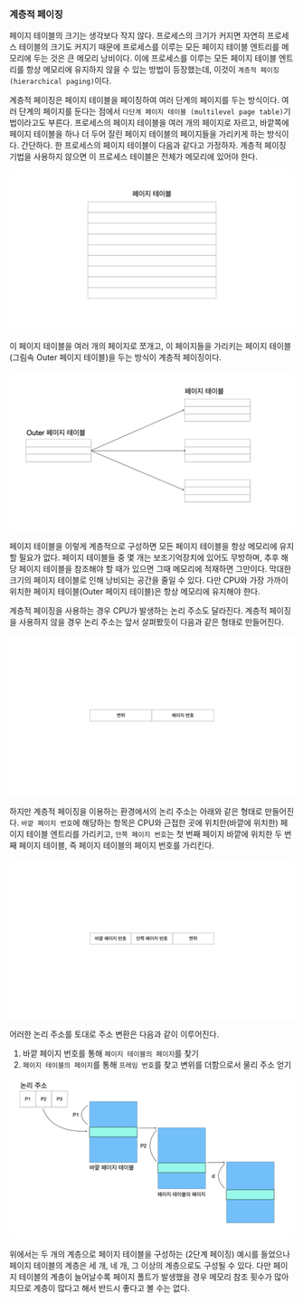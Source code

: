 ### 계층적 페이징
페이지 테이블의 크기는 생각보다 작지 않다. 프로세스의 크기가 커지면 자연히 프로세스 테이블의 크기도 커지기 때문에 프로세스를 이루는 모든 페이지 테이블 엔트리를 메모리에 두는 것은 큰 메모리 낭비이다. 이에 프로세스를 이루는 모든 페이지 테이블 엔트리를 항상 메모리에 유지하지 않을 수 있는 방법이 등장했는데, 이것이 `계층적 페이징 (hierarchical paging)`이다. 

계층적 페이징은 페이지 테이블을 페이징하여 여러 단계의 페이지를 두는 방식이다. 여러 단계의 페이지를 둔다는 점에서 `다단계 페이지 테이블 (multilevel page table)`기법이라고도 부른다. 프로세스의 페이지 테이블을 여러 개의 페이지로 자르고, 바깥쪽에 페이지 테이블을 하나 더 두어 잘린 페이지 테이블의 페이지들을 가리키게 하는 방식이다. 간단하다. 한 프로세스의 페이지 테이블이 다음과 같다고 가정하자. 계층적 페이징 기법을 사용하지 않으면 이 프로세스 테이블은 전체가 메모리에 있어야 한다.

![계층적 페이징.001.jpeg](<images/계층적 페이징.001.jpeg>)

이 페이지 테이블을 여러 개의 페이지로 쪼개고, 이 페이지들을 가리키는 페이지 테이블 (그림속 Outer 페이지 테이블)을 두는 방식이 계층적 페이징이다.

![계층적 페이징.002.jpeg](<images/계층적 페이징.002.jpeg>)

페이지 테이블을 이렇게 계층적으로 구성하면 모든 페이지 테이블을 항상 메모리에 유지할 필요가 없다. 페이지 테이블들 중 몇 개는 보조기억장치에 있어도 무방하며, 추후 해당 페이지 테이블을 참조해야 할 때가 있으면 그때 메모리에 적재하면 그만이다. 막대한 크기의 페이지 테이블로 인해 낭비되는 공간을 줄일 수 있다. 다만 CPU와 가장 가까이 위치한 페이지 테이블(Outer 페이지 테이블)은 항상 메모리에 유지해야 한다.

계층적 페이징을 사용하는 경우 CPU가 발생하는 논리 주소도 달라진다. 계층적 페이징을 사용하지 않을 경우 논리 주소는 앞서 살펴봤듯이 다음과 같은 형태로 만들어진다.

![계층적 페이징.003.jpeg](<images/계층적 페이징.003.jpeg>)

하지만 계층적 페이징을 이용하는 환경에서의 논리 주소는 아래와 같은 형태로 만들어진다. `바깥 페이지 번호`에 해당하는 항목은 CPU와 근접한 곳에 위치한(바깥에 위치한) 페이지 테이블 엔트리를 가리키고, `안쪽 페이지 번호`는 첫 번째 페이지 바깥에 위치한 두 번째 페이지 테이블, 즉 페이지 테이블의 페이지 번호를 가리킨다.

![계층적 페이징.004.jpeg](<images/계층적 페이징.004.jpeg>)

어러한 논리 주소를 토대로 주소 변환은 다음과 같이 이루어진다.

1. 바깥 페이지 번호를 통해 `페이지 테이블의 페이지`를 찾기
2. `페이지 테이블의 페이지`를 통해 `프레임 번호`를 찾고 변위를 더함으로서 물리 주소 얻기

![계층적 페이징.005.jpeg](<images/계층적 페이징.005.jpeg>)

위에서는 두 개의 계층으로 페이지 테이블을 구성하는 (2단계 페이징) 예시를 들었으나 페이지 테이블의 계층은 세 개, 네 개, 그 이상의 계층으로도 구성될 수 있다. 다만 페이지 테이블의 계층이 늘어날수록 페이지 폴트가 발생했을 경우 메모리 참조 횟수가 많아지므로 계층이 많다고 해서 반드시 좋다고 볼 수는 없다.